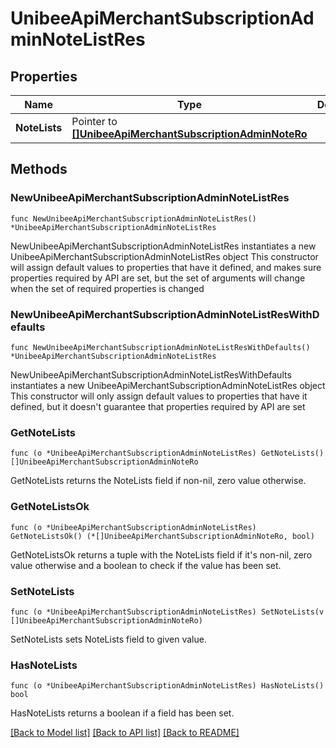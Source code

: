 # UnibeeApiMerchantSubscriptionAdminNoteListRes

## Properties

Name | Type | Description | Notes
------------ | ------------- | ------------- | -------------
**NoteLists** | Pointer to [**[]UnibeeApiMerchantSubscriptionAdminNoteRo**](UnibeeApiMerchantSubscriptionAdminNoteRo.md) |  | [optional] 

## Methods

### NewUnibeeApiMerchantSubscriptionAdminNoteListRes

`func NewUnibeeApiMerchantSubscriptionAdminNoteListRes() *UnibeeApiMerchantSubscriptionAdminNoteListRes`

NewUnibeeApiMerchantSubscriptionAdminNoteListRes instantiates a new UnibeeApiMerchantSubscriptionAdminNoteListRes object
This constructor will assign default values to properties that have it defined,
and makes sure properties required by API are set, but the set of arguments
will change when the set of required properties is changed

### NewUnibeeApiMerchantSubscriptionAdminNoteListResWithDefaults

`func NewUnibeeApiMerchantSubscriptionAdminNoteListResWithDefaults() *UnibeeApiMerchantSubscriptionAdminNoteListRes`

NewUnibeeApiMerchantSubscriptionAdminNoteListResWithDefaults instantiates a new UnibeeApiMerchantSubscriptionAdminNoteListRes object
This constructor will only assign default values to properties that have it defined,
but it doesn't guarantee that properties required by API are set

### GetNoteLists

`func (o *UnibeeApiMerchantSubscriptionAdminNoteListRes) GetNoteLists() []UnibeeApiMerchantSubscriptionAdminNoteRo`

GetNoteLists returns the NoteLists field if non-nil, zero value otherwise.

### GetNoteListsOk

`func (o *UnibeeApiMerchantSubscriptionAdminNoteListRes) GetNoteListsOk() (*[]UnibeeApiMerchantSubscriptionAdminNoteRo, bool)`

GetNoteListsOk returns a tuple with the NoteLists field if it's non-nil, zero value otherwise
and a boolean to check if the value has been set.

### SetNoteLists

`func (o *UnibeeApiMerchantSubscriptionAdminNoteListRes) SetNoteLists(v []UnibeeApiMerchantSubscriptionAdminNoteRo)`

SetNoteLists sets NoteLists field to given value.

### HasNoteLists

`func (o *UnibeeApiMerchantSubscriptionAdminNoteListRes) HasNoteLists() bool`

HasNoteLists returns a boolean if a field has been set.


[[Back to Model list]](../README.md#documentation-for-models) [[Back to API list]](../README.md#documentation-for-api-endpoints) [[Back to README]](../README.md)


